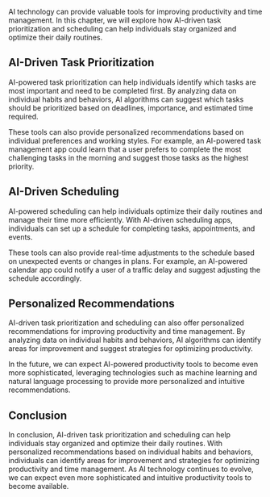 
AI technology can provide valuable tools for improving productivity and time management. In this chapter, we will explore how AI-driven task prioritization and scheduling can help individuals stay organized and optimize their daily routines.

AI-Driven Task Prioritization
-----------------------------

AI-powered task prioritization can help individuals identify which tasks are most important and need to be completed first. By analyzing data on individual habits and behaviors, AI algorithms can suggest which tasks should be prioritized based on deadlines, importance, and estimated time required.

These tools can also provide personalized recommendations based on individual preferences and working styles. For example, an AI-powered task management app could learn that a user prefers to complete the most challenging tasks in the morning and suggest those tasks as the highest priority.

AI-Driven Scheduling
--------------------

AI-powered scheduling can help individuals optimize their daily routines and manage their time more efficiently. With AI-driven scheduling apps, individuals can set up a schedule for completing tasks, appointments, and events.

These tools can also provide real-time adjustments to the schedule based on unexpected events or changes in plans. For example, an AI-powered calendar app could notify a user of a traffic delay and suggest adjusting the schedule accordingly.

Personalized Recommendations
----------------------------

AI-driven task prioritization and scheduling can also offer personalized recommendations for improving productivity and time management. By analyzing data on individual habits and behaviors, AI algorithms can identify areas for improvement and suggest strategies for optimizing productivity.

In the future, we can expect AI-powered productivity tools to become even more sophisticated, leveraging technologies such as machine learning and natural language processing to provide more personalized and intuitive recommendations.

Conclusion
----------

In conclusion, AI-driven task prioritization and scheduling can help individuals stay organized and optimize their daily routines. With personalized recommendations based on individual habits and behaviors, individuals can identify areas for improvement and strategies for optimizing productivity and time management. As AI technology continues to evolve, we can expect even more sophisticated and intuitive productivity tools to become available.
